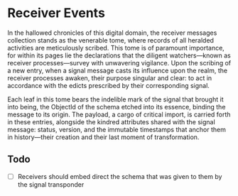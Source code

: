 # Receiver Events

In the hallowed chronicles of this digital domain, the receiver messages collection stands as the venerable tome, where records of all heralded activities are meticulously scribed. This tome is of paramount importance, for within its pages lie the declarations that the diligent watchers—known as receiver processes—survey with unwavering vigilance. Upon the scribing of a new entry, when a signal message casts its influence upon the realm, the receiver processes awaken, their purpose singular and clear: to act in accordance with the edicts prescribed by their corresponding signal.

Each leaf in this tome bears the indelible mark of the signal that brought it into being, the ObjectId of the schema etched into its essence, binding the message to its origin. The payload, a cargo of critical import, is carried forth in these entries, alongside the kindred attributes shared with the signal message: status, version, and the immutable timestamps that anchor them in history—their creation and their last moment of transformation.

## Todo

- [ ] Receivers should embed direct the schema that was given to them by the signal transponder
